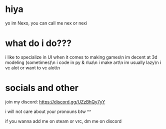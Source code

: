 # hiya
yo im Nexo, you can call me nex or nexi

# what do i do???
i like to specialize in UI when it comes to making games\n
im decent at 3d modeling (sometimes)\n
i code in py & rlua\n
i make art\n
im usually lazy\n
i vc alot or want to vc alot\n

# socials and other
join my discord:
https://discord.gg/UZzBhQy7yY 

i will not care about your pronouns btw ^^

if you wanna add me on steam or vrc, dm me on discord
